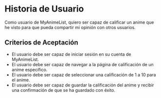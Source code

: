 # Historia de Usuario

Como usuario de MyAnimeList, quiero ser capaz de calificar un anime que he visto para que pueda compartir mi opinión con otros usuarios.

## Criterios de Aceptación

- El usuario debe ser capaz de iniciar sesión en su cuenta de MyAnimeList.
- El usuario debe ser capaz de navegar a la página de calificación de un anime específico.
- El usuario debe ser capaz de seleccionar una calificación de 1 a 10 para el anime.
- El usuario debe ser capaz de guardar la calificación del anime y recibir una confirmación de que se ha guardado con éxito.
